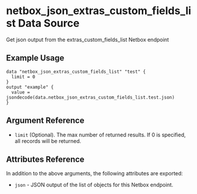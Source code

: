 # netbox\_json\_extras\_custom\_fields\_list Data Source

Get json output from the extras_custom_fields_list Netbox endpoint

## Example Usage

```hcl
data "netbox_json_extras_custom_fields_list" "test" {
  limit = 0
}
output "example" {
  value = jsondecode(data.netbox_json_extras_custom_fields_list.test.json)
}
```

## Argument Reference

* ``limit`` (Optional). The max number of returned results. If 0 is specified, all records will be returned.

## Attributes Reference

In addition to the above arguments, the following attributes are exported:
* ``json`` - JSON output of the list of objects for this Netbox endpoint.

